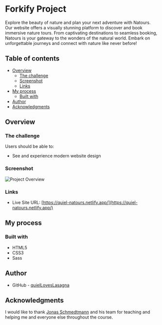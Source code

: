 # Forkify Project

Explore the beauty of nature and plan your next adventure with Natours. Our website offers a visually stunning platform to discover and book immersive nature tours. From captivating destinations to seamless booking, Natours is your gateway to the wonders of the natural world. Embark on unforgettable journeys and connect with nature like never before!

## Table of contents

- [Overview](#overview)
  - [The challenge](#the-challenge)
  - [Screenshot](#screenshot)
  - [Links](#links)
- [My process](#my-process)
  - [Built with](#built-with)
- [Author](#author)
- [Acknowledgments](#acknowledgments)

## Overview

### The challenge

Users should be able to:

- See and experience modern website design

### Screenshot

![Project Overview](./assets/natours.png)

### Links

- Live Site URL: [https://quiel-natours.netlify.app/](https://quiel-natours.netlify.app/)

## My process

### Built with

- HTML5
- CSS3
- Sass

## Author

- GitHub - [quielLovesLasagna](https://github.com/quielLovesLasagna)

## Acknowledgments

I would like to thank [Jonas Schmedtmann](https://twitter.com/jonasschmedtman) and his team for teaching and helping me and everyone else throughout the course.
